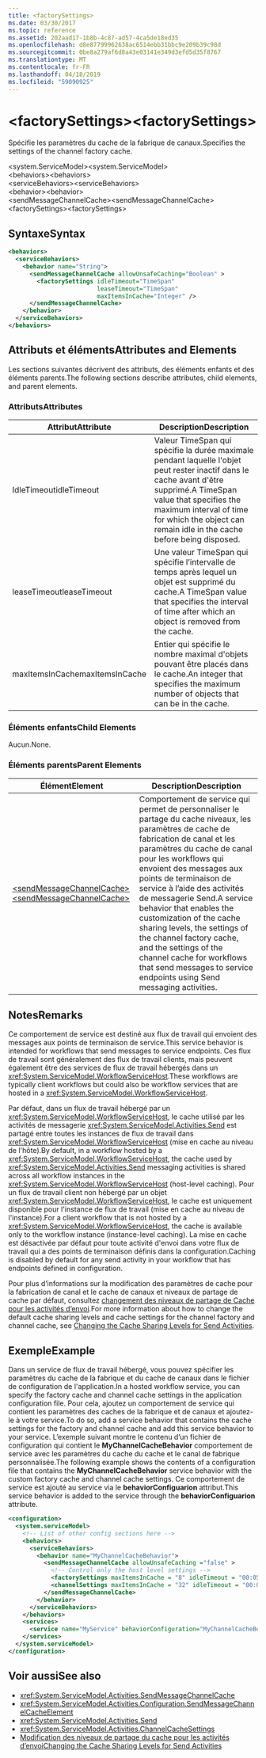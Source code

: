 ```yaml
---
title: <factorySettings>
ms.date: 03/30/2017
ms.topic: reference
ms.assetid: 202aad17-1b8b-4c87-ad57-4ca5de18ed35
ms.openlocfilehash: d8e87799962638ac6514ebb31bbc9e209b39c98d
ms.sourcegitcommit: 0be8a279af6d8a43e03141e349d3efd5d35f8767
ms.translationtype: MT
ms.contentlocale: fr-FR
ms.lasthandoff: 04/18/2019
ms.locfileid: "59090925"
---
```

# <a name="factorysettings"></a><span data-ttu-id="879bf-101">\<factorySettings></span><span class="sxs-lookup"><span data-stu-id="879bf-101">\<factorySettings></span></span>
<span data-ttu-id="879bf-102">Spécifie les paramètres du cache de la fabrique de canaux.</span><span class="sxs-lookup"><span data-stu-id="879bf-102">Specifies the settings of the channel factory cache.</span></span>  
  
<span data-ttu-id="879bf-103">\<system.ServiceModel></span><span class="sxs-lookup"><span data-stu-id="879bf-103">\<system.ServiceModel></span></span>  
<span data-ttu-id="879bf-104">\<behaviors></span><span class="sxs-lookup"><span data-stu-id="879bf-104">\<behaviors></span></span>  
<span data-ttu-id="879bf-105">\<serviceBehaviors></span><span class="sxs-lookup"><span data-stu-id="879bf-105">\<serviceBehaviors></span></span>  
<span data-ttu-id="879bf-106">\<behavior></span><span class="sxs-lookup"><span data-stu-id="879bf-106">\<behavior></span></span>  
<span data-ttu-id="879bf-107">\<sendMessageChannelCache></span><span class="sxs-lookup"><span data-stu-id="879bf-107">\<sendMessageChannelCache></span></span>  
<span data-ttu-id="879bf-108">\<factorySettings></span><span class="sxs-lookup"><span data-stu-id="879bf-108">\<factorySettings></span></span>  
  
## <a name="syntax"></a><span data-ttu-id="879bf-109">Syntaxe</span><span class="sxs-lookup"><span data-stu-id="879bf-109">Syntax</span></span>  
  
```xml  
<behaviors>
  <serviceBehaviors>
    <behavior name="String">
      <sendMessageChannelCache allowUnsafeCaching="Boolean" >
        <factorySettings idleTimeout="TimeSpan" 
                         leaseTimeout="TimeSpan" 
                         maxItemsInCache="Integer" />
      </sendMessageChannelCache>
    </behavior>
  </serviceBehaviors>
</behaviors>  
```  
  
## <a name="attributes-and-elements"></a><span data-ttu-id="879bf-110">Attributs et éléments</span><span class="sxs-lookup"><span data-stu-id="879bf-110">Attributes and Elements</span></span>  
 <span data-ttu-id="879bf-111">Les sections suivantes décrivent des attributs, des éléments enfants et des éléments parents.</span><span class="sxs-lookup"><span data-stu-id="879bf-111">The following sections describe attributes, child elements, and parent elements.</span></span>  
  
### <a name="attributes"></a><span data-ttu-id="879bf-112">Attributs</span><span class="sxs-lookup"><span data-stu-id="879bf-112">Attributes</span></span>  
  
|<span data-ttu-id="879bf-113">Attribut</span><span class="sxs-lookup"><span data-stu-id="879bf-113">Attribute</span></span>|<span data-ttu-id="879bf-114">Description</span><span class="sxs-lookup"><span data-stu-id="879bf-114">Description</span></span>|  
|---------------|-----------------|  
|<span data-ttu-id="879bf-115">IdleTimeout</span><span class="sxs-lookup"><span data-stu-id="879bf-115">idleTimeout</span></span>|<span data-ttu-id="879bf-116">Valeur TimeSpan qui spécifie la durée maximale pendant laquelle l'objet peut rester inactif dans le cache avant d'être supprimé.</span><span class="sxs-lookup"><span data-stu-id="879bf-116">A TimeSpan value that specifies the maximum interval of time for which the object can remain idle in the cache before being disposed.</span></span>|  
|<span data-ttu-id="879bf-117">leaseTimeout</span><span class="sxs-lookup"><span data-stu-id="879bf-117">leaseTimeout</span></span>|<span data-ttu-id="879bf-118">Une valeur TimeSpan qui spécifie l’intervalle de temps après lequel un objet est supprimé du cache.</span><span class="sxs-lookup"><span data-stu-id="879bf-118">A TimeSpan value that specifies  the interval of time after which an object is removed from the cache.</span></span>|  
|<span data-ttu-id="879bf-119">maxItemsInCache</span><span class="sxs-lookup"><span data-stu-id="879bf-119">maxItemsInCache</span></span>|<span data-ttu-id="879bf-120">Entier qui spécifie le nombre maximal d'objets pouvant être placés dans le cache.</span><span class="sxs-lookup"><span data-stu-id="879bf-120">An integer that specifies the maximum number of objects that can be in the cache.</span></span>|  
  
### <a name="child-elements"></a><span data-ttu-id="879bf-121">Éléments enfants</span><span class="sxs-lookup"><span data-stu-id="879bf-121">Child Elements</span></span>  
 <span data-ttu-id="879bf-122">Aucun.</span><span class="sxs-lookup"><span data-stu-id="879bf-122">None.</span></span>  
  
### <a name="parent-elements"></a><span data-ttu-id="879bf-123">Éléments parents</span><span class="sxs-lookup"><span data-stu-id="879bf-123">Parent Elements</span></span>  
  
|<span data-ttu-id="879bf-124">Élément</span><span class="sxs-lookup"><span data-stu-id="879bf-124">Element</span></span>|<span data-ttu-id="879bf-125">Description</span><span class="sxs-lookup"><span data-stu-id="879bf-125">Description</span></span>|  
|-------------|-----------------|  
|[<span data-ttu-id="879bf-126">\<sendMessageChannelCache></span><span class="sxs-lookup"><span data-stu-id="879bf-126">\<sendMessageChannelCache></span></span>](../../../../../docs/framework/configure-apps/file-schema/windows-workflow-foundation/sendmessagechannelcache.md)|<span data-ttu-id="879bf-127">Comportement de service qui permet de personnaliser le partage du cache niveaux, les paramètres de cache de fabrication de canal et les paramètres du cache de canal pour les workflows qui envoient des messages aux points de terminaison de service à l’aide des activités de messagerie Send.</span><span class="sxs-lookup"><span data-stu-id="879bf-127">A service behavior that enables the customization of the cache sharing levels, the settings of the channel factory cache, and the settings of the channel cache for workflows that send messages to service endpoints using Send messaging activities.</span></span>|  
  
## <a name="remarks"></a><span data-ttu-id="879bf-128">Notes</span><span class="sxs-lookup"><span data-stu-id="879bf-128">Remarks</span></span>  
 <span data-ttu-id="879bf-129">Ce comportement de service est destiné aux flux de travail qui envoient des messages aux points de terminaison de service.</span><span class="sxs-lookup"><span data-stu-id="879bf-129">This service behavior is intended for workflows that send messages to service endpoints.</span></span> <span data-ttu-id="879bf-130">Ces flux de travail sont généralement des flux de travail clients, mais peuvent également être des services de flux de travail hébergés dans un <xref:System.ServiceModel.WorkflowServiceHost>.</span><span class="sxs-lookup"><span data-stu-id="879bf-130">These workflows are typically client workflows but could also be workflow services that are hosted in a <xref:System.ServiceModel.WorkflowServiceHost>.</span></span>  
  
 <span data-ttu-id="879bf-131">Par défaut, dans un flux de travail hébergé par un <xref:System.ServiceModel.WorkflowServiceHost>, le cache utilisé par les activités de messagerie <xref:System.ServiceModel.Activities.Send> est partagé entre toutes les instances de flux de travail dans <xref:System.ServiceModel.WorkflowServiceHost> (mise en cache au niveau de l'hôte).</span><span class="sxs-lookup"><span data-stu-id="879bf-131">By default, in a workflow hosted by a <xref:System.ServiceModel.WorkflowServiceHost>, the cache used by <xref:System.ServiceModel.Activities.Send> messaging activities is shared across all workflow instances in the <xref:System.ServiceModel.WorkflowServiceHost> (host-level caching).</span></span> <span data-ttu-id="879bf-132">Pour un flux de travail client non hébergé par un objet  <xref:System.ServiceModel.WorkflowServiceHost>, le cache est uniquement disponible pour l'instance de flux de travail (mise en cache au niveau de l'instance).</span><span class="sxs-lookup"><span data-stu-id="879bf-132">For a client workflow that is not hosted by a <xref:System.ServiceModel.WorkflowServiceHost>, the cache is available only to the workflow instance (instance-level caching).</span></span> <span data-ttu-id="879bf-133">La mise en cache est désactivée par défaut pour toute activité d'envoi dans votre flux de travail qui a des points de terminaison définis dans la configuration.</span><span class="sxs-lookup"><span data-stu-id="879bf-133">Caching is disabled by default for any send activity in your workflow that has endpoints defined in configuration.</span></span>  
  
 <span data-ttu-id="879bf-134">Pour plus d’informations sur la modification des paramètres de cache pour la fabrication de canal et le cache de canaux et niveaux de partage de cache par défaut, consultez [changement des niveaux de partage de Cache pour les activités d’envoi](../../../../../docs/framework/wcf/feature-details/changing-the-cache-sharing-levels-for-send-activities.md).</span><span class="sxs-lookup"><span data-stu-id="879bf-134">For more information about how to change the default cache sharing levels and cache settings for the channel factory and channel cache, see [Changing the Cache Sharing Levels for Send Activities](../../../../../docs/framework/wcf/feature-details/changing-the-cache-sharing-levels-for-send-activities.md).</span></span>  
  
## <a name="example"></a><span data-ttu-id="879bf-135">Exemple</span><span class="sxs-lookup"><span data-stu-id="879bf-135">Example</span></span>  
 <span data-ttu-id="879bf-136">Dans un service de flux de travail hébergé, vous pouvez spécifier les paramètres du cache de la fabrique et du cache de canaux dans le fichier de configuration de l'application.</span><span class="sxs-lookup"><span data-stu-id="879bf-136">In a hosted workflow service, you can specify the factory cache and channel cache settings in the application configuration file.</span></span> <span data-ttu-id="879bf-137">Pour cela, ajoutez un comportement de service qui contient les paramètres des caches de la fabrique et de canaux et ajoutez-le à votre service.</span><span class="sxs-lookup"><span data-stu-id="879bf-137">To do so, add a service behavior that contains the cache settings for the factory and channel cache and add this service behavior to your service.</span></span> <span data-ttu-id="879bf-138">L’exemple suivant montre le contenu d’un fichier de configuration qui contient le **MyChannelCacheBehavior** comportement de service avec les paramètres du cache du cache et le canal de fabrique personnalisée.</span><span class="sxs-lookup"><span data-stu-id="879bf-138">The following example shows the contents of a configuration file that contains the **MyChannelCacheBehavior**  service behavior with the custom factory cache and channel cache settings.</span></span> <span data-ttu-id="879bf-139">Ce comportement de service est ajouté au service via le **behaviorConfiguarion** attribut.</span><span class="sxs-lookup"><span data-stu-id="879bf-139">This service behavior is added to the service through the **behaviorConfiguarion** attribute.</span></span>  
  
```xml  
<configuration>    
  <system.serviceModel>  
    <!-- List of other config sections here -->   
    <behaviors>  
      <serviceBehaviors>  
        <behavior name="MyChannelCacheBehavior">  
          <sendMessageChannelCache allowUnsafeCaching ="false" >  
            <!-- Control only the host level settings -->   
            <factorySettings maxItemsInCache = "8" idleTimeout = "00:05:00" leaseTimeout="10:00:00" />  
            <channelSettings maxItemsInCache = "32" idleTimeout = "00:05:00" leaseTimeout="00:06:00" />  
          </sendMessageChannelCache>  
        </behavior>  
      </serviceBehaviors>  
    </behaviors>  
    <services>  
      <service name="MyService" behaviorConfiguration="MyChannelCacheBehavior" />  
    </services>  
  </system.serviceModel>  
</configuration>  
```  
  
## <a name="see-also"></a><span data-ttu-id="879bf-140">Voir aussi</span><span class="sxs-lookup"><span data-stu-id="879bf-140">See also</span></span>

- <xref:System.ServiceModel.Activities.SendMessageChannelCache>
- <xref:System.ServiceModel.Activities.Configuration.SendMessageChannelCacheElement>
- <xref:System.ServiceModel.Activities.Send>
- <xref:System.ServiceModel.Activities.ChannelCacheSettings>
- [<span data-ttu-id="879bf-141">Modification des niveaux de partage du cache pour les activités d’envoi</span><span class="sxs-lookup"><span data-stu-id="879bf-141">Changing the Cache Sharing Levels for Send Activities</span></span>](../../../../../docs/framework/wcf/feature-details/changing-the-cache-sharing-levels-for-send-activities.md)
